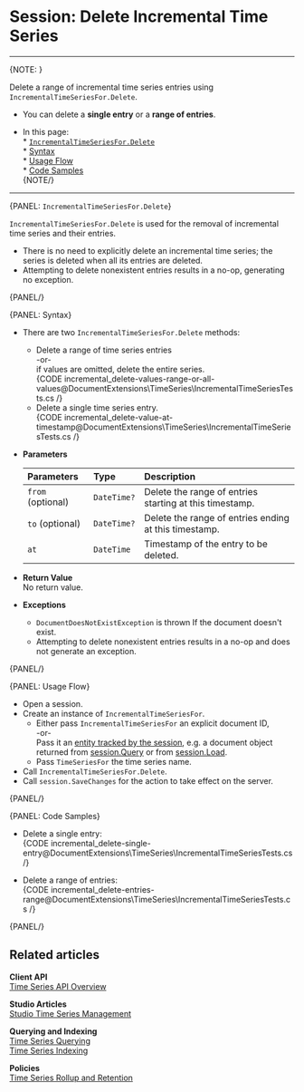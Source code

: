 ﻿# Session: Delete Incremental Time Series

---

{NOTE: }

Delete a range of incremental time series entries using `IncrementalTimeSeriesFor.Delete`.  

* You can delete a **single entry** or a **range of entries**.  

* In this page:  
      * [`IncrementalTimeSeriesFor.Delete`](../../../../../document-extensions/timeseries/incremental-time-series/client-api/session/delete#incrementaltimeseriesfor.delete)  
       * [Syntax](../../../../../document-extensions/timeseries/incremental-time-series/client-api/session/delete#syntax)  
       * [Usage Flow](../../../../../document-extensions/timeseries/incremental-time-series/client-api/session/delete#usage-flow)  
       * [Code Samples](../../../../../document-extensions/timeseries/incremental-time-series/client-api/session/delete#code-samples)  
{NOTE/}

---

{PANEL: `IncrementalTimeSeriesFor.Delete`}

`IncrementalTimeSeriesFor.Delete` is used for the removal of incremental time series and 
their entries.  

* There is no need to explicitly delete an incremental time series; 
  the series is deleted when all its entries are deleted.  
* Attempting to delete nonexistent entries results in a no-op, 
  generating no exception.  


{PANEL/}

{PANEL: Syntax}

* There are two `IncrementalTimeSeriesFor.Delete` methods:  
   * Delete a range of time series entries  
     -or-  
     if values are omitted, delete the entire series.  
     {CODE incremental_delete-values-range-or-all-values@DocumentExtensions\TimeSeries\IncrementalTimeSeriesTests.cs /}
   * Delete a single time series entry.  
     {CODE incremental_delete-value-at-timestamp@DocumentExtensions\TimeSeries\IncrementalTimeSeriesTests.cs /}

* **Parameters**  

    | Parameters | Type | Description |
    |:-------------|:-------------|:-------------|
    | `from` (optional) | `DateTime?` | Delete the range of entries starting at this timestamp. |
    | `to` (optional) | `DateTime?` | Delete the range of entries ending at this timestamp. |
    | `at` | `DateTime` | Timestamp of the entry to be deleted. |

* **Return Value**  
  No return value.  

* **Exceptions**  
   * `DocumentDoesNotExistException` is thrown If the document doesn't exist.  
   * Attempting to delete nonexistent entries results in a no-op and does not generate an exception.  

{PANEL/}

{PANEL: Usage Flow}

* Open a session.  
* Create an instance of `IncrementalTimeSeriesFor`.  
    * Either pass `IncrementalTimeSeriesFor` an explicit document ID,  
      -or-  
      Pass it an [entity tracked by the session](../../../../../client-api/session/loading-entities), 
      e.g. a document object returned from [session.Query](../../../../../client-api/session/querying/how-to-query) 
      or from [session.Load](../../../../../client-api/session/loading-entities#load).  
    * Pass `TimeSeriesFor` the time series name.  
* Call `IncrementalTimeSeriesFor.Delete`.  
* Call `session.SaveChanges` for the action to take effect on the server.  

{PANEL/}

{PANEL: Code Samples}

* Delete a single entry:  
   {CODE incremental_delete-single-entry@DocumentExtensions\TimeSeries\IncrementalTimeSeriesTests.cs /}

* Delete a range of entries:  
   {CODE incremental_delete-entries-range@DocumentExtensions\TimeSeries\IncrementalTimeSeriesTests.cs /}

{PANEL/}

## Related articles

**Client API**  
[Time Series API Overview](../../../../../document-extensions/timeseries/client-api/overview)  

**Studio Articles**  
[Studio Time Series Management](../../../../../studio/database/document-extensions/time-series)  

**Querying and Indexing**  
[Time Series Querying](../../../../../document-extensions/timeseries/querying/overview-and-syntax)  
[Time Series Indexing](../../../../../document-extensions/timeseries/indexing)  

**Policies**  
[Time Series Rollup and Retention](../../../../../document-extensions/timeseries/rollup-and-retention)  
